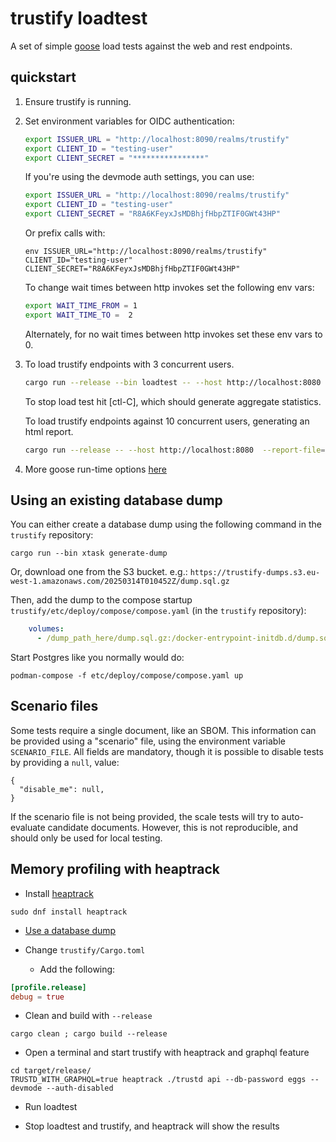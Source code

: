 # trustify loadtest

A set of simple [goose](https://book.goose.rs/) load tests against the web and rest endpoints.

## quickstart

1. Ensure trustify is running.

2. Set environment variables for OIDC authentication:
   ```bash
   export ISSUER_URL = "http://localhost:8090/realms/trustify"
   export CLIENT_ID = "testing-user"
   export CLIENT_SECRET = "****************"
   ```

   If you're using the devmode auth settings, you can use:

   ```bash
   export ISSUER_URL = "http://localhost:8090/realms/trustify"
   export CLIENT_ID = "testing-user"
   export CLIENT_SECRET = "R8A6KFeyxJsMDBhjfHbpZTIF0GWt43HP"
   ```

   Or prefix calls with:

   ```shell
   env ISSUER_URL="http://localhost:8090/realms/trustify" CLIENT_ID="testing-user" CLIENT_SECRET="R8A6KFeyxJsMDBhjfHbpZTIF0GWt43HP"
   ```

   To change wait times between http invokes set the following env vars:

   ```bash
   export WAIT_TIME_FROM = 1
   export WAIT_TIME_TO =  2
   ```

   Alternately, for no wait times between http invokes set these env vars to 0.

3. To load trustify endpoints with 3 concurrent users.
   ```bash
   cargo run --release --bin loadtest -- --host http://localhost:8080 -u 3
   ```

   To stop load test hit [ctl-C], which should generate aggregate statistics.

   To load trustify endpoints against 10 concurrent users, generating an html report.

   ```bash
   cargo run --release -- --host http://localhost:8080  --report-file=report.html --no-reset-metrics -u 10
   ```

4. More goose run-time options [here](https://book.goose.rs/getting-started/runtime-options.html)

## Using an existing database dump

You can either create a database dump using the following command in the `trustify` repository:

```shell
cargo run --bin xtask generate-dump
```

Or, download one from the S3 bucket. e.g.:
`https://trustify-dumps.s3.eu-west-1.amazonaws.com/20250314T010452Z/dump.sql.gz`

Then, add the dump to the compose startup `trustify/etc/deploy/compose/compose.yaml` (in the `trustify` repository):

```yaml
    volumes:
      - /dump_path_here/dump.sql.gz:/docker-entrypoint-initdb.d/dump.sql.gz:Z
```

Start Postgres like you normally would do:

```shell
podman-compose -f etc/deploy/compose/compose.yaml up
```

## Scenario files

Some tests require a single document, like an SBOM. This information can be provided using a "scenario" file, using the
environment variable `SCENARIO_FILE`. All fields are mandatory, though it is possible to disable tests by providing
a `null`, value:

```json5
{
  "disable_me": null,
}
```

If the scenario file is not being provided, the scale tests will try to auto-evaluate candidate documents. However, this
is not reproducible, and should only be used for local testing.

## Memory profiling with heaptrack

* Install [heaptrack](https://github.com/KDE/heaptrack)

```shell
sudo dnf install heaptrack
```

* [Use a database dump](#using-an-existing-database-dump)

* Change `trustify/Cargo.toml`
    * Add the following:

```toml
[profile.release]
debug = true
```

* Clean and build with `--release`

```shell
cargo clean ; cargo build --release
```

* Open a terminal and start trustify with heaptrack and graphql feature

```shell
cd target/release/
TRUSTD_WITH_GRAPHQL=true heaptrack ./trustd api --db-password eggs --devmode --auth-disabled
```

* Run loadtest

* Stop loadtest and trustify, and heaptrack will show the results
